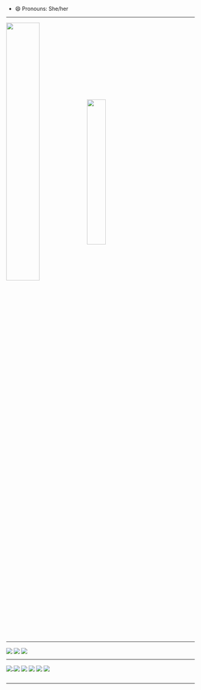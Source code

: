 

        
          
<!--
**CatharinaBalliego/CatharinaBalliego** is a ✨ _special_ ✨ repository because its `README.md` (this file) appears on your GitHub profile.

Here are some ideas to get you started:

- 👯 I’m looking to collaborate on ...
- 🤔 I’m looking for help with ...
- ⚡ Fun fact: ...
-->
- 😄 Pronouns: She/her
  <br>
---
<div>
<img align="center" width="42%" src="https://github-readme-stats.vercel.app/api?username=CatharinaBalliego&show_icons=true&theme=radical">
<img align="center" width="31.5%" src="https://github-readme-stats.vercel.app/api/top-langs/?username=CatharinaBalliego&layout=compact&theme=radical">
</div>
	
---


<div style="display: inline_block">
	

<img align="center" src="https://img.shields.io/badge/MongoDB-4EA94B?style=for-the-badge&logo=mongodb&logoColor=white" />        
<img align="center" src="https://img.shields.io/badge/Java-ED8B00?style=for-the-badge&logo=openjdk&logoColor=white" />
<img align="center" src="https://img.shields.io/badge/Spring-6DB33F?style=for-the-badge&logo=spring&logoColor=white"/>

---

<a href="https://www.linkedin.com/in/catharina-balliego/">
	<img align="center" src="https://img.shields.io/badge/LinkedIn-0077B5?style=for-the-badge&logo=linkedin&logoColor=white" />
</a>
<img align="center" src="https://img.shields.io/badge/Trello-0052CC?style=for-the-badge&logo=trello&logoColor=white"/>
<img align="center" src="https://img.shields.io/badge/Slack-4A154B?style=for-the-badge&logo=slack&logoColor=white"/>
<img align="center" src="https://img.shields.io/badge/Jira-0052CC?style=for-the-badge&logo=Jira&logoColor=white"/>
<img align="center" src="https://img.shields.io/badge/Postman-FF6C37?logo=postman&logoColor=fff&style=for-the-badge"/>
<img align="center" src="https://img.shields.io/badge/Microsoft_Teams-6264A7?style=for-the-badge&logo=microsoft-teams&logoColor=white"/>          

</div>
<br>

---
            
<div>

</div>
